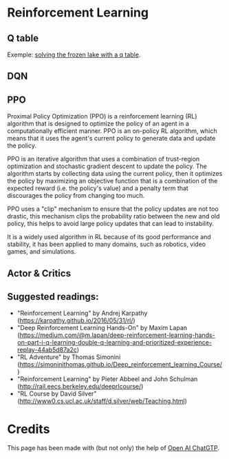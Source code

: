 # Reinforcement Learning

## Q table

Exemple: [solving the frozen lake with a q table](https://colab.research.google.com/drive/1_MdDwZKi2DG_8t2kzBLEr_D664j1U09w?usp=share_link).

## DQN

## PPO
Proximal Policy Optimization (PPO) is a reinforcement learning (RL) algorithm that is designed to optimize the policy of an agent in a computationally efficient manner. PPO is an on-policy RL algorithm, which means that it uses the agent's current policy to generate data and update the policy.

PPO is an iterative algorithm that uses a combination of trust-region optimization and stochastic gradient descent to update the policy. The algorithm starts by collecting data using the current policy, then it optimizes the policy by maximizing an objective function that is a combination of the expected reward (i.e. the policy's value) and a penalty term that discourages the policy from changing too much.

PPO uses a "clip" mechanism to ensure that the policy updates are not too drastic, this mechanism clips the probability ratio between the new and old policy, this helps to avoid large policy updates that can lead to instability.

It is a widely used algorithm in RL because of its good performance and stability, it has been applied to many domains, such as robotics, video games, and simulations.

## Actor & Critics

## Suggested readings:
* "Reinforcement Learning" by Andrej Karpathy (https://karpathy.github.io/2016/05/31/rl/)
* "Deep Reinforcement Learning Hands-On" by Maxim Lapan (https://medium.com/@m.lapan/deep-reinforcement-learning-hands-on-part-i-q-learning-double-q-learning-and-prioritized-experience-replay-44ab5d87a2c)
* "RL Adventure" by Thomas Simonini (https://simoninithomas.github.io/Deep_reinforcement_learning_Course/)
* "Reinforcement Learning" by Pieter Abbeel and John Schulman (http://rail.eecs.berkeley.edu/deeprlcourse/)
* "RL Course by David Silver" (http://www0.cs.ucl.ac.uk/staff/d.silver/web/Teaching.html)

# Credits
This page has been made with (but not only) the help of [Open AI ChatGTP](https://chat.openai.com/).